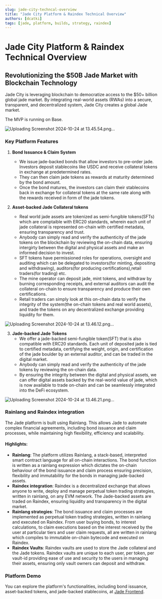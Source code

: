 ```yaml
---
slug: jade-city-techncal-overview
title: "Jade City Platform & Raindex Technical Overview"
authors: [dcatki]
tags: [jade, platform, builds, strategy, raindex]
---
```


# Jade City Platform & Raindex Technical Overview

## Revolutionizing the $50B Jade Market with Blockchain Technology

Jade City is leveraging blockchain to democratize access to the $50+ billion global jade market. By integrating real-world assets (RWAs) into a secure, transparent, and decentralized system, Jade City creates a global Jade market.

The MVP is running on Base.

![Uploading Screenshot 2024-10-24 at 13.45.54.png…]()

### Key Platform Features

1. **Bond Issuance & Claim System**
   * We issue jade-backed bonds that allow investors to pre-order jade. Investors deposit stablecoins like USDC and receive collateral tokens in exchange at predetermined rates. 
   * They can then claim jade tokens as rewards at maturity determined by the bond amount. 
   * Once the bond matures, the investors can claim their stablecoins back in exchange for collateral tokens at the same rate along with the rewards received in form of the jade tokens.
   
2. **Asset-backed Jade Collateral tokens**
   * Real world jade assets are tokenized as semi-fungible tokens(SFTs) which are comptaible with ERC20 standards, wherein each unit of jade collateral is represented on-chain with certified metadata, ensuring transparency and trust.
   * Anybody can simply read and verify the authenticity of the jade tokens on the blockchain by reviewing the on-chain data, ensuring intergirty between the digital and physical assets and make an informed decision to invest.
   * SFT tokens have permissioned roles for operations, oversight and auditing which can be delegated to investors(for minting, depositing and withdrawing), auditors(for producing certifications),retail traders(for trading) etc.
   * The mine operator can deposit jade, mint tokens, and withdraw by burning corresponding receipts, and external auditors can audit the collateral on-chain to ensure transparency and produce their own certifications.
   * Retail traders can simply look at this on-chain data to verify the integrity of the system(the on-chain tokens and real world assets), and trade the tokens on any decentralized exchange providing liquidity for them.

![Uploading Screenshot 2024-10-24 at 13.46.12.png…]()

3. **Jade-backed Jade Tokens**
   * We offer a jade-backed semi-fungible token(SFT) that is also compatible with ERC20 standards. Each unit of deposited jade is tied to certified metadata, certifying the weight, origin, and certification of the jade boulder by an external auditor, and can be traded in the digital market.
   * Anybody can simply read and verify the authenticity of the jade tokens by reviewing the on-chain data.
   * By ensuring the integrity between the digital and physical assets, we can offer digital assets backed by the real-world value of jade, which is now available to trade on-chain and can be seamlessly integrated into the DeFi ecosystem.

![Uploading Screenshot 2024-10-24 at 13.46.21.png…]()

### Rainlang and Raindex integration

The Jade platform is built using Rainlang. This allows Jade to automate complex financial agreements, including bond issuance and claim processes, while maintaining high flexibility, efficiency and scalability.

#### Highlights:
* **Rainlang**: The platform utilizes Rainlang, a stack-based, interpreted smart contract language for all on-chain interactions. The bond function is written as a rainlang expression which dictates the on-chain behaviour of the bond issuance and claim process ensuring precision, flexibility and immutability for the bonds in managing jade-backed assets.
* **Raindex integration**: Raindex is a decentralized exchange that allows anyone to write, deploy and manage perpetual token trading strategies, written in rainlang, on any EVM network. The Jade-backed assets are traded on Raindex, ensuring liquidity and transparency in the digital market.
* **Rainlang strategies**: The bond issuance and claim processes are implemented as perpetual token trading strategies, written in rainlang and executed on Raindex. From user buying bonds, to interest calculations, to claim executions based on the interest received by the user at particular tiers and user claim requests, all are written in rainlang which compiles to immutable on-chain bytecode and executed on Raindex.
* **Raindex Vaults**: Raindex vaults are used to store the Jade collateral and the Jade tokens. Raindex vaults are unique to each user, per token, per vault-id providing ease of use and security to the users in managing their assets, ensuring only vault owners can deposit and withdraw.

### Platform Demo

You can explore the platform's functionalities, including bond issuance, asset-backed tokens, and jade-backed stablecoins, at [Jade Frontend](https://jade-frontend.pages.dev/).
